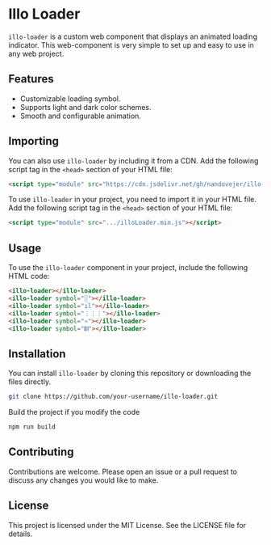 # Illo Loader

`illo-loader` is a custom web component that displays an animated loading indicator. This web-component is very simple to set up and easy to use in any web project.

## Features

- Customizable loading symbol.
- Supports light and dark color schemes.
- Smooth and configurable animation.

## Importing

You can also use `illo-loader` by including it from a CDN. Add the following script tag in the `<head>` section of your HTML file:

```html
<script type="module" src="https://cdn.jsdelivr.net/gh/nandovejer/illo-loader@latest/illo-loader.js"></script>
```

To use `illo-loader` in your project, you need to import it in your HTML file. Add the following script tag in the `<head>` section of your HTML file:

```html
<script type="module" src=".../illoLoader.min.js"></script>
```

## Usage

To use the `illo-loader` component in your project, include the following HTML code:

```html
<illo-loader></illo-loader>
<illo-loader symbol="░"></illo-loader>
<illo-loader symbol="ıl"></illo-loader>
<illo-loader symbol="⋮⋮⋮"></illo-loader>
<illo-loader symbol="♒︎"></illo-loader>
<illo-loader symbol="𝄃𝄃𝄂"></illo-loader>
```

## Installation

You can install `illo-loader` by cloning this repository or downloading the files directly.

```sh
git clone https://github.com/your-username/illo-loader.git
```

Build the project if you modify the code

```sh
npm run build
```

## Contributing

Contributions are welcome. Please open an issue or a pull request to discuss any changes you would like to make.

## License

This project is licensed under the MIT License. See the LICENSE file for details.
